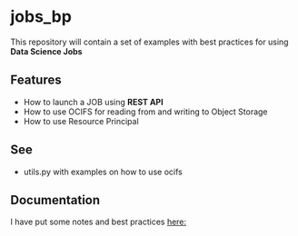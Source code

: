 # jobs_bp
This repository will contain a set of examples with best practices for using **Data Science Jobs**

## Features
* How to launch a JOB using **REST API**
* How to use OCIFS for reading from and writing to Object Storage
* How to use Resource Principal

## See
* utils.py with examples on how to use ocifs

## Documentation
I have put some notes and best practices [here:](./bp.md) 
